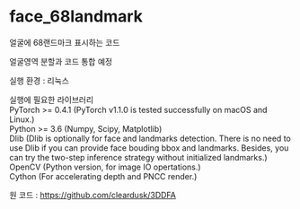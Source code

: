 # face_68landmark
얼굴에 68랜드마크 표시하는 코드

얼굴영역 분할과 코드 통합 예정

실행 환경 : 리눅스 

실행에 필요한 라이브러리  
PyTorch >= 0.4.1 (PyTorch v1.1.0 is tested successfully on macOS and Linux.)  
Python >= 3.6 (Numpy, Scipy, Matplotlib)   
Dlib (Dlib is optionally for face and landmarks detection. There is no need to use Dlib if you can provide face bouding bbox and landmarks. Besides, you can try the two-step inference strategy without initialized landmarks.)  
OpenCV (Python version, for image IO opertations.)  
Cython (For accelerating depth and PNCC render.)

원 코드 : https://github.com/cleardusk/3DDFA
